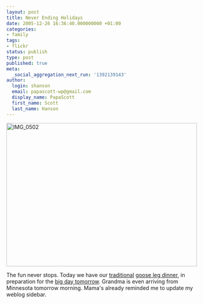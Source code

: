 ```yaml
---
layout: post
title: Never Ending Holidays
date: 2005-12-26 16:36:40.000000000 +01:00
categories:
- family
tags:
- flickr
status: publish
type: post
published: true
meta:
  _social_aggregation_next_run: '1392139143'
author:
  login: shanson
  email: papascott-wp@gmail.com
  display_name: PapaScott
  first_name: Scott
  last_name: Hanson
---
```

<p><a href="http://www.flickr.com/photos/papascott/77662895/" title="Photo Sharing"><img src="https://static.flickr.com/42/77662895_157b2cdf29.jpg" width="500" height="375" alt="IMG_0502" /></a></p>
<p>The fun never stops. Today we have our <a href="/archives/1999/12/30/" title="PapaScott &raquo; 1999 &raquo; December &raquo; 30">traditional</a> <a href="/archives/2003/12/26/goose-dinner/" title="PapaScott &raquo; Blog Archive &raquo; Goose Dinner">goose leg dinner</a>, in preparation for the <a href="/archives/1999/12/27/christopher-ryan-hanson/" title="PapaScott &raquo; Blog Archive &raquo; Christopher Ryan Hanson">big day tomorrow</a>. Grandma is even arriving from Minnesota tomorrow morning. Mama's already reminded me to update my weblog sidebar.</p>
